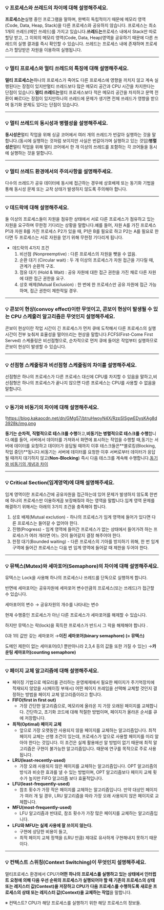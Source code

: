 ### 💡 **프로세스와 쓰레드의 차이에 대해 설명해주세요.**

**프로세스는**실행 중인 프로그램을 말하며, 완벽히 독립적이기 때문에 메모리 영역(Code, Data, Heap, Stack)을 다른 프로세스와 공유하지 않습니다. 프로세스는 최소 1개의 쓰레드(메인 쓰레드)를
가지고 있습니다.**쓰레드는**프로세스 내에서 Stack만 따로 할당 받고, 그 이외의 메모리 영역(Code, Data, Heap)영역을 공유하기 때문에 다른 쓰레드의 실행 결과를 즉시 확인할 수 있습니다. 쓰레드는
프로세스 내에 존재하며 프로세스가 할당받은 자원을 이용하여 실행됩니다.

---

### **💡 멀티 프로세스와 멀티 쓰레드의 특징에 대해 설명해주세요.**

**멀티 프로세스는**하나의 프로세스가 죽어도 다른 프로세스에 영향을 끼치지 않고 계속 실행된다는 장점이 있지만멀티 쓰레드보다 많은 메모리 공간과 CPU 시간을 차지한다는 단점이 있습니다.**멀티 쓰레드는**멀티
프로세스보다 적은 메모리 공간을 차지하고 문맥 전환이 빠르다는 장점이 있지만하나의 쓰레드에 문제가 생기면 전체 쓰레드가 영향을 받으며 동기화 문제도 있다는 단점이 있습니다.

---

### **💡 멀티 쓰레드의 동시성과 병렬성을 설명해주세요.**

**동시성은**멀티 작업을 위해 싱글 코어에서 여러 개의 쓰레드가 번갈아 실행하는 것을 말합니다.(동시에 실행하는 것처럼 보이지만 사실은 번갈아가며 실행하고 있는 것임)**병렬성은**멀티 작업을 위해 멀티 코어에서
한 개 이상의 쓰레드를 포함하는 각 코어들을 동시에 실행하는 것을 말합니다.

---

### **💡 멀티 쓰레드 환경에서의 주의사항을 설명해주세요.**

다수의 쓰레드가 공유 데이터에 동시에 접근하는 경우에 상호배제 또는 동기화 기법을 통해 동시성 문제 또는 교착 상태가 발생하지 않도록 주의해야 합니다.

---

### **💡 데드락에 대해 설명해주세요.**

둘 이상의 프로세스들이 자원을 점유한 상태에서 서로 다른 프로세스가 점유하고 있는 자원을 요구하며 무한정 기다리는 상황을 말합니다.예를 들어, 자원 A를 가진 프로세스 P1과 자원 B를 가진 프로세스 P2가 있을
때, P1은 B를 필요로 하고 P2는 A를 필요로 한다면 두 프로세스는 서로 자원을 얻기 위해 무한정 기다리게 됩니다.

- 데드락의 4가지 조건
    1. 비선점 (Nonpreemptive) : 다른 프로세스의 자원을 뺏을 수 없음.
    2. 순환 대기 (Circular wait) : 두 개 이상의 프로세스가 자원 접근을 기다릴 때, 관계가 순환적 구조.
    3. 점유 대기 (Hold & Wait) : 공유 자원에 대한 접근 권한을 가진 채로 다른 자원에 대한 접근 권한을 요구.
    4. 상호 배제(Mutual Exclusion) : 한 번에 한 프로세스만 공유 자원에 접근 가능하며, 접근 권한이 제한적일 경우.

---

### **💡 콘보이 현상(convoy effect)이란 무엇이고, 콘보이 현상이 발생될 수 있는 CPU 스케줄러 알고리즘은 무엇인지 설명해주세요.**

콘보이 현상이란 작업 시간이 긴 프로세스가 먼저 큐에 도착해서 다른 프로세스의 실행 시간이 전부 늦춰져 효율성을 떨어뜨리는 현상을 말합니다.FCFS(First-Come First Served) 스케줄링은
비선점형으로, 순차적으로 먼저 큐에 들어온 작업부터 실행하므로 콘보이 현상이 발생할 수 있습니다.

---

### **💡 선점형 스케줄링과 비선점형 스케줄링의 차이를 설명해주세요.**

선점형은 하나의 프로세스가 다른 프로세스 대신에 CPU를 차지할 수 있음을 말하고,비선점형은 하나의 프로세스가 끝나지 않으면 다른 프로세스는 CPU를 사용할 수 없음을 말합니다.

---

### **💡 동기와 비동기의 차이에 대해 설명해주세요.**

!https://blog.kakaocdn.net/dn/GMg57/btruHwoyN4X/RzpSISgwEDysKAg8d3928k/img.png

**동기는 순차적, 직렬적으로 테스크를 수행**하고,**비동기는 병렬적으로 테스크를 수행**합니다.예를 들어, 서버에서 데이터를 가져와서 화면에 표시하는 작업을 수행할 때,동기는 서버에 데이터를 요청하고 데이터가
응답될 때까지 이후 테스크들은**블로킹(Blocking, 작업 중단)**됩니다.비동기는 서버에 데이터를 요청한 이후 서버로부터 데이터가 응답될 때까지 대기하지 않고(**Non-Blocking**) 즉시 다음 테스크를
계속해 수행합니다.[동기와 비동기의 개념과 차이](https://dev-coco.tistory.com/46)

---

### **💡 Critical Section(임계영역)에 대해 설명해주세요.**

임계 영역이란 프로세스간에 공유자원을 접근하는데 있어 문제가 발생하지 않도록 한번에 하나의 프로세스만 이용하게끔 보장해줘야 하는 영역을 말합니다.임계 영역 문제를 해결하기 위해서는 아래의 3가지 조건을 충족해야
합니다.

1. 상호 배제(Mutual exclution) - 하나의 프로세스가 임계 영역에 들어가 있다면 다른 프로세스는 들어갈 수 없어야 한다.
2. 진행(Progress) - 임계 영역에 들어간 프로세스가 없는 상태에서 들어가려 하는 프로세스가 여러 개라면 어느 것이 들어갈지 결정 해주어야 한다.
3. 한정 대기(Bounded waiting) - 다른 프로세스의 기아를 방지하기 위해, 한 번 임계 구역에 들어간 프로세스는 다음 번 임계 영역에 들어갈 때 제한을 두어야 한다.

---

### **💡 뮤텍스(Mutex)와 세마포어(Semaphore)의 차이에 대해 설명해주세요.**

뮤텍스는 Lock을 사용해 하나의 프로세스나 쓰레드를 단독으로 실행하게 합니다.

반면에 세마포어는 공유자원에 세마포어 변수만큼의 프로세스(또는 쓰레드)가 접근할 수 있습니다.

세마포어의 변수 → 공유자원의 개수를 나타내는 변수

현재 수행중인 프로세스가 아닌 다른 프로세스가 세마포어를 해제할 수 있습니다.

하지만 뮤텍스는 락(lock)을 획득한 프로세스가 반드시 그 락을 해제해야 합니다 .

0과 1의 값만 갖는 세마포어 →**이진 세마포어(binary semaphore) (= 뮤텍스)**

도메인 제한이 없는 세마포어(0,1 뿐만아니라 2,3,4 등의 값들 또한 가질 수 있는) →**카운팅 세마포어(counting semaphore)**

---

### **💡 페이지 교체 알고리즘에 대해 설명해주세요.**

- 페이징 기법으로 메모리를 관리하는 운영체제에서 필요한 페이지가 주기억장치에 적재되지 않았을 시(페이징 부재시) 어떤 페이지 프레임을 선택해 교체할 것인지 결정하는 방법을 페이지 교체 알고리즘이라고 합니다.
- **FIFO(first in first out)**
    - 가장 간단한 알고리즘으로, 메모리에 올라온 지 가장 오래된 페이지를 교체합니다. 간단하고, 초기화 코드에 대해 적절한 방법이며, 페이지가 올라온 순서를 큐에 저장합니다.
- **최적(Optimal) 페이지 교체**
    - 앞으로 가장 오랫동안 사용되지 않을 페이지를 교체하는 알고리즘입니다. 최적 페이지 교체는 선행 조건이 있는데, 프로세스가 앞으로 사용할 페이지를 미리 알아야 한다는 것입니다. 이 조건은 실제 활용에선 알
      방법이 없기 때문에 최적 알고리즘은 구현이 불가능한 알고리즘입니다. 때문에 연구를 목적으로 주로 사용됩니다.
- **LRU(least-recently-used)**
    - 가장 오래 사용되지 않은 페이지를 교체하는 알고리즘입니다. OPT 알고리즘의 방식과 비슷한 효과를 낼 수 있는 방법이며, OPT 알고리즘보다 페이지 교체 횟수가 높지만 FIFO 알고리즘 보다 효율적입니다.
- **LFU(least-frequently-used)**
    - 참조 횟수가 가장 작은 페이지를 교체하는 알고리즘입니다. 만약 대상인 페이지가 여러 개 일 경우, LRU 알고리즘을 따라 가장 오래 사용되지 않은 페이지로 교체합니다.
- **MFU(most-frequently-used)**
    - LFU 알고리즘과 반대로, 참조 횟수가 가장 많은 페이지를 교체하는 알고리즘입니다.
- **LFU와 MFU는 실제 사용에 잘 쓰이지 않는다.**
    - 구현에 상당한 비용이 들고,
    - 최적 페이지 교체 정책을 (LRU 만큼) 제대로 유사하게 구현해내지 못하기 때문이다.

---

### **💡 컨텍스트 스위칭(Context Switching)이 무엇인지 설명해주세요.**

멀티프로세스 환경에서 CPU가**어떤 하나의 프로세스를 실행하고 있는 상태에서 인터럽트 요청에 의해 다음 우선 순위의 프로세스가 실행되어야 할 때 기존의 프로세스의 상태 또는 레지스터 값(Context)을 저장하고
CPU가 다음 프로세스를 수행하도록 새로운 프로세스의 상태 또는 레지스터 값(Context)을 교체하는 작업**을 말합니다.

※ 컨텍스트? CPU가 해당 프로세스를 실행하기 위한 해당 프로세스의 정보들.